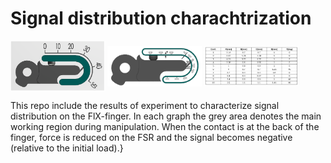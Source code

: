 # Signal distribution charachtrization
<img src="position.png" width=30% height=30% align="center">
<img src="params.png" width=30% height=30% align="center">
<img src="Configuration.png" width=30% height=30% align="center">

This repo include the results of experiment to characterize signal distribution on the FlX-finger. In each graph the grey area denotes the main working region during manipulation. When the contact is at the back of the finger, force is reduced on the FSR and the signal becomes negative (relative to the initial load).}








